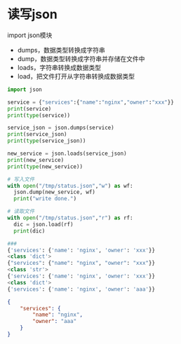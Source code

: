 # 读写json

import json模块

- dumps，数据类型转换成字符串
- dump，数据类型转换成字符串并存储在文件中
- loads，字符串转换成数据类型
- load，把文件打开从字符串转换成数据类型

```python
import json

service = {"services":{"name":"nginx","owner":"xxx"}}
print(service)
print(type(service))

service_json = json.dumps(service)
print(service_json)
print(type(service_json))

new_service = json.loads(service_json)
print(new_service)
print(type(new_service))

# 写入文件
with open("/tmp/status.json","w") as wf:
  json.dump(new_service, wf)
  print("write done.")

# 读取文件
with open("/tmp/status.json","r") as rf:
  dic = json.load(rf)
  print(dic)

###
{'services': {'name': 'nginx', 'owner': 'xxx'}}
<class 'dict'>
{"services": {"name": "nginx", "owner": "xxx"}}
<class 'str'>
{'services': {'name': 'nginx', 'owner': 'xxx'}}
<class 'dict'>
{'services': {'name': 'nginx', 'owner': 'aaa'}}
```


```json
{
    "services": {
        "name": "nginx",
        "owner": "aaa"
    }
}
```
